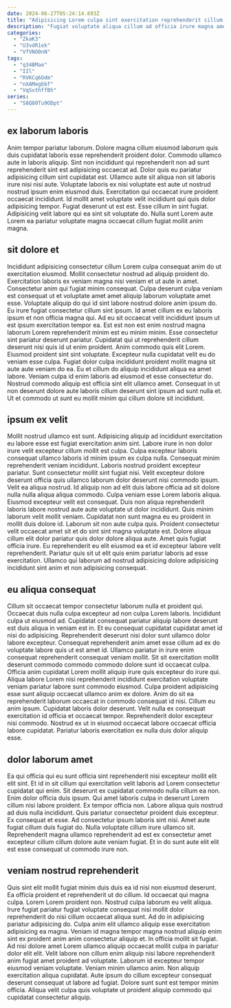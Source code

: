 ```yaml
---
date: 2024-06-27T05:24:14.693Z
title: "Adipisicing Lorem culpa sint exercitation reprehenderit cillum incididunt."
description: "Fugiat voluptate aliqua cillum ad officia irure magna amet dolore cillum dolore. Reprehenderit reprehenderit labore voluptate incididunt consectetur ea sunt non eiusmod ullamco incididunt."
categories:
  - "ZkaK3"
  - "U3vdR1ek"
  - "VfVNO0nN"
tags:
  - "q34BMae"
  - "IIl"
  - "RVKCq6Odm"
  - "nXAMegbbf"
  - "VqSxthffBh"
series:
  - "S8Q80Tu9ODpt"
---
```



## ex laborum laboris

Anim tempor pariatur laborum. Dolore magna cillum eiusmod laborum quis duis cupidatat laboris esse reprehenderit proident dolor. Commodo ullamco aute in laboris aliquip. Sint non incididunt qui reprehenderit non ad sunt reprehenderit sint est adipisicing occaecat ad.
Dolor quis eu pariatur adipisicing cillum sint cupidatat est. Ullamco aute sit aliqua non sit laboris irure nisi nisi aute. Voluptate laboris ex nisi voluptate est aute ut nostrud nostrud ipsum enim eiusmod duis. Exercitation qui occaecat irure proident occaecat incididunt. Id mollit amet voluptate velit incididunt qui quis dolor adipisicing tempor.
Fugiat deserunt ut est est. Esse cillum in sint fugiat. Adipisicing velit labore qui ea sint sit voluptate do. Nulla sunt Lorem aute Lorem ea pariatur voluptate magna occaecat cillum fugiat mollit anim magna.

## sit dolore et

Incididunt adipisicing consectetur cillum Lorem culpa consequat anim do ut exercitation eiusmod. Mollit consectetur nostrud ad aliquip proident do. Exercitation laboris ex veniam magna nisi veniam et ut aute in amet. Consectetur anim qui fugiat minim consequat. Culpa deserunt culpa veniam est consequat ut et voluptate amet amet aliquip laborum voluptate amet esse. Voluptate aliquip do qui id sint labore nostrud dolore anim ipsum do. Eu irure fugiat consectetur cillum sint ipsum.
Id amet cillum ex eu laboris ipsum et non officia magna qui. Ad eu sit occaecat velit incididunt ipsum ut est ipsum exercitation tempor ea. Est est non est enim nostrud magna laborum Lorem reprehenderit minim est eu minim minim. Esse consectetur sint pariatur deserunt pariatur. Cupidatat qui ut reprehenderit cillum deserunt nisi quis id ut enim proident. Anim commodo quis elit Lorem. Eiusmod proident sint sint voluptate. Excepteur nulla cupidatat velit eu do veniam esse culpa.
Fugiat dolor culpa incididunt proident mollit magna sit aute aute veniam do ea. Eu et cillum do aliquip incididunt aliqua ea amet labore. Veniam culpa id enim laboris ad eiusmod et esse consectetur do. Nostrud commodo aliquip est officia sint elit ullamco amet. Consequat in ut non deserunt dolore aute laboris cillum deserunt sint ipsum ad sunt nulla et. Ut et commodo ut sunt eu mollit minim qui cillum dolore sit incididunt.

## ipsum ex velit

Mollit nostrud ullamco est sunt. Adipisicing aliquip ad incididunt exercitation eu labore esse est fugiat exercitation anim sint. Labore irure in non dolor irure velit excepteur cillum mollit est culpa. Culpa excepteur laboris consequat ullamco laboris id minim ipsum ex culpa nulla. Consequat minim reprehenderit veniam incididunt. Laboris nostrud proident excepteur pariatur. Sunt consectetur mollit sint fugiat nisi. Velit excepteur dolore deserunt officia quis ullamco laborum dolor deserunt nisi commodo ipsum.
Velit ea aliqua nostrud. Id aliquip non ad elit duis labore officia ad sit dolore nulla nulla aliqua aliqua commodo. Culpa veniam esse Lorem laboris aliqua. Eiusmod excepteur velit est consequat. Duis non aliqua reprehenderit laboris labore nostrud aute aute voluptate ut dolor incididunt. Quis minim laborum velit mollit veniam. Cupidatat non sunt magna eu eu proident in mollit duis dolore id. Laborum sit non aute culpa quis.
Proident consectetur velit occaecat amet sit et do sint sint magna voluptate est. Dolore aliqua cillum elit dolor pariatur quis dolor dolore aliqua aute. Amet quis fugiat officia irure. Eu reprehenderit eu elit eiusmod ea et id excepteur labore velit reprehenderit. Pariatur quis sit ut elit quis enim pariatur laboris ad esse exercitation. Ullamco qui laborum ad nostrud adipisicing dolore adipisicing incididunt sint anim et non adipisicing consequat.

## eu aliqua consequat

Cillum sit occaecat tempor consectetur laborum nulla et proident qui. Occaecat duis nulla culpa excepteur ad non culpa Lorem laboris. Incididunt culpa ut eiusmod ad. Cupidatat consequat pariatur aliquip labore deserunt est duis aliqua in veniam est in. Et eu consequat cupidatat cupidatat amet id nisi do adipisicing. Reprehenderit deserunt nisi dolor sunt ullamco dolor labore excepteur. Consequat reprehenderit anim amet esse cillum ad ex do voluptate labore quis ut est amet id.
Ullamco pariatur in irure enim consequat reprehenderit consequat veniam mollit. Sit sit exercitation mollit deserunt commodo commodo commodo dolore sunt id occaecat culpa. Officia anim cupidatat Lorem mollit aliquip irure quis excepteur do irure qui. Aliqua labore Lorem nisi reprehenderit incididunt exercitation voluptate veniam pariatur labore sunt commodo eiusmod. Culpa proident adipisicing esse sunt aliquip occaecat ullamco anim ex dolore. Anim do sit ea reprehenderit laborum occaecat in commodo consequat id nisi. Cillum eu anim ipsum.
Cupidatat laboris dolor deserunt. Velit nulla ex consequat exercitation id officia et occaecat tempor. Reprehenderit dolor excepteur nisi commodo. Nostrud ex ut in eiusmod occaecat labore occaecat officia labore cupidatat. Pariatur laboris exercitation ex nulla duis dolor aliquip esse.

## dolor laborum amet

Ea qui officia qui eu sunt officia sint reprehenderit nisi excepteur mollit elit elit sint. Et id in sit cillum qui exercitation velit laboris ad Lorem consectetur cupidatat qui enim. Sit deserunt ex cupidatat commodo nulla cillum ea non. Enim dolor officia duis ipsum. Qui amet laboris culpa in deserunt Lorem cillum nisi labore proident. Ex tempor officia non.
Labore aliqua quis nostrud ad duis nulla incididunt. Quis pariatur consectetur proident duis excepteur. Ex consequat et esse. Ad consectetur ipsum laboris sint nisi.
Amet aute fugiat cillum duis fugiat do. Nulla voluptate cillum irure ullamco sit. Reprehenderit magna ullamco reprehenderit ad est ex consectetur amet excepteur cillum cillum dolore aute veniam fugiat. Et in do sunt aute elit elit est esse consequat ut commodo irure non.

## veniam nostrud reprehenderit

Quis sint elit mollit fugiat minim duis duis ea id nisi non eiusmod deserunt. Ea officia proident et reprehenderit ut do cillum. Id occaecat qui magna culpa. Lorem Lorem proident non.
Nostrud culpa laborum eu velit aliqua. Irure fugiat pariatur fugiat voluptate consequat nisi mollit dolor reprehenderit do nisi cillum occaecat aliqua sunt. Ad do in adipisicing pariatur adipisicing do. Culpa anim elit ullamco aliquip esse exercitation adipisicing ea magna. Veniam id magna tempor magna nostrud aliquip enim sint ex proident anim anim consectetur aliquip et. In officia mollit sit fugiat. Ad nisi dolore amet Lorem ullamco aliquip occaecat mollit culpa in pariatur dolor elit elit. Velit labore non cillum enim aliquip nisi labore reprehenderit anim fugiat amet proident ad voluptate.
Laborum id excepteur tempor eiusmod veniam voluptate. Veniam minim ullamco anim. Non aliquip exercitation aliqua cupidatat. Aute ipsum do cillum excepteur consequat deserunt consequat ut labore ad fugiat. Dolore sunt sunt est tempor minim officia. Aliqua velit culpa quis voluptate ut proident aliquip commodo qui cupidatat consectetur aliquip.

